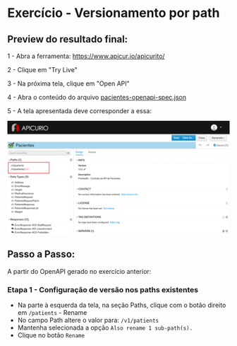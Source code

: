 # Exercício - Versionamento por path

## Preview do resultado final:

1 - Abra a ferramenta:
https://www.apicur.io/apicurito/

2 - Clique em "Try Live"

3 - Na próxima tela, clique em "Open API"
 
4 - Abra o conteúdo do arquivo [pacientes-openapi-spec.json](pacientes-openapi-spec.json)

5 - A tela apresentada deve corresponder a essa:

![print01.png](print01.png)

## Passo a Passo:

A partir do OpenAPI gerado no exercício anterior:

### Etapa 1 - Configuração de versão nos paths existentes

* Na parte à esquerda da tela, na seção Paths, clique com o botão direito em `/patients` - Rename
* No campo Path altere o valor para: `/v1/patients`
* Mantenha selecionada a opção `Also rename 1 sub-path(s).`
* Clique no botão `Rename`